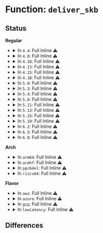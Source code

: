 # Function: <code>deliver_skb</code>

## Status
<b>Regular</b>
<ul>
<li>
<details>
<summary>In <code>4.4</code>: Full Inline ⚠️</summary>

**Collision:** Unique Static

**Inline:** Full

**Transformation:** False

**Instances:**

```
In net/core/dev.c (ffffffff8171a1a1)
Location: net/core/dev.c:1789
Inline: True
Inline callers:
  - net/core/dev.c:__netif_receive_skb_core
  - net/core/dev.c:__netif_receive_skb_core
  - net/core/dev.c:__netif_receive_skb_core
  - net/core/dev.c:__netif_receive_skb_core
  - net/core/dev.c:__netif_receive_skb_core
  - net/core/dev.c:__netif_receive_skb_core
  - net/core/dev.c:__netif_receive_skb_core
  - net/core/dev.c:__netif_receive_skb_core
  - net/core/dev.c:__netif_receive_skb_core
  - net/core/dev.c:dev_hard_start_xmit
```
</details>
</li>
<li>
<details>
<summary>In <code>4.8</code>: Full Inline ⚠️</summary>

**Collision:** Unique Static

**Inline:** Full

**Transformation:** False

**Instances:**

```
In net/core/dev.c (ffffffff81782687)
Location: net/core/dev.c:1809
Inline: True
Inline callers:
  - net/core/dev.c:__netif_receive_skb_core
  - net/core/dev.c:__netif_receive_skb_core
  - net/core/dev.c:__netif_receive_skb_core
  - net/core/dev.c:__netif_receive_skb_core
  - net/core/dev.c:__netif_receive_skb_core
  - net/core/dev.c:__netif_receive_skb_core
  - net/core/dev.c:__netif_receive_skb_core
  - net/core/dev.c:__netif_receive_skb_core
  - net/core/dev.c:__netif_receive_skb_core
  - net/core/dev.c:dev_queue_xmit_nit
```
</details>
</li>
<li>
<details>
<summary>In <code>4.10</code>: Full Inline ⚠️</summary>

**Collision:** Unique Static

**Inline:** Full

**Transformation:** False

**Instances:**

```
In net/core/dev.c (ffffffff817aff71)
Location: net/core/dev.c:1825
Inline: True
Inline callers:
  - net/core/dev.c:__netif_receive_skb_core
  - net/core/dev.c:__netif_receive_skb_core
  - net/core/dev.c:__netif_receive_skb_core
  - net/core/dev.c:__netif_receive_skb_core
  - net/core/dev.c:__netif_receive_skb_core
  - net/core/dev.c:__netif_receive_skb_core
  - net/core/dev.c:__netif_receive_skb_core
  - net/core/dev.c:__netif_receive_skb_core
  - net/core/dev.c:__netif_receive_skb_core
  - net/core/dev.c:dev_queue_xmit_nit
```
</details>
</li>
<li>
<details>
<summary>In <code>4.13</code>: Full Inline ⚠️</summary>

**Collision:** Unique Static

**Inline:** Full

**Transformation:** False

**Instances:**

```
In net/core/dev.c (ffffffff817ce7d0)
Location: net/core/dev.c:1859
Inline: True
Inline callers:
  - net/core/dev.c:__netif_receive_skb_core
  - net/core/dev.c:__netif_receive_skb_core
  - net/core/dev.c:__netif_receive_skb_core
  - net/core/dev.c:__netif_receive_skb_core
  - net/core/dev.c:__netif_receive_skb_core
  - net/core/dev.c:__netif_receive_skb_core
  - net/core/dev.c:__netif_receive_skb_core
  - net/core/dev.c:__netif_receive_skb_core
  - net/core/dev.c:__netif_receive_skb_core
  - net/core/dev.c:dev_queue_xmit_nit
```
</details>
</li>
<li>
<details>
<summary>In <code>4.15</code>: Full Inline ⚠️</summary>

**Collision:** Unique Static

**Inline:** Full

**Transformation:** False

**Instances:**

```
In net/core/dev.c (ffffffff81848061)
Location: net/core/dev.c:1874
Inline: True
Inline callers:
  - net/core/dev.c:__netif_receive_skb_core
  - net/core/dev.c:__netif_receive_skb_core
  - net/core/dev.c:__netif_receive_skb_core
  - net/core/dev.c:__netif_receive_skb_core
  - net/core/dev.c:__netif_receive_skb_core
  - net/core/dev.c:__netif_receive_skb_core
  - net/core/dev.c:__netif_receive_skb_core
  - net/core/dev.c:__netif_receive_skb_core
  - net/core/dev.c:__netif_receive_skb_core
  - net/core/dev.c:dev_queue_xmit_nit
```
</details>
</li>
<li>
<details>
<summary>In <code>4.18</code>: Full Inline ⚠️</summary>

**Collision:** Unique Static

**Inline:** Full

**Transformation:** False

**Instances:**

```
In net/core/dev.c (ffffffff818928b4)
Location: net/core/dev.c:1918
Inline: True
Inline callers:
  - net/core/dev.c:__netif_receive_skb_core
  - net/core/dev.c:__netif_receive_skb_core
  - net/core/dev.c:__netif_receive_skb_core
  - net/core/dev.c:__netif_receive_skb_core
  - net/core/dev.c:__netif_receive_skb_core
  - net/core/dev.c:__netif_receive_skb_core
  - net/core/dev.c:__netif_receive_skb_core
  - net/core/dev.c:__netif_receive_skb_core
  - net/core/dev.c:__netif_receive_skb_core
  - net/core/dev.c:dev_queue_xmit_nit
```
</details>
</li>
<li>
<details>
<summary>In <code>5.0</code>: Full Inline ⚠️</summary>

**Collision:** Unique Static

**Inline:** Full

**Transformation:** False

**Instances:**

```
In net/core/dev.c (ffffffff818b6713)
Location: net/core/dev.c:1952
Inline: True
Inline callers:
  - net/core/dev.c:__netif_receive_skb_core
  - net/core/dev.c:__netif_receive_skb_core
  - net/core/dev.c:__netif_receive_skb_core
  - net/core/dev.c:__netif_receive_skb_core
  - net/core/dev.c:__netif_receive_skb_core
  - net/core/dev.c:__netif_receive_skb_core
  - net/core/dev.c:__netif_receive_skb_core
  - net/core/dev.c:__netif_receive_skb_core
  - net/core/dev.c:__netif_receive_skb_core
  - net/core/dev.c:dev_queue_xmit_nit
```
</details>
</li>
<li>
<details>
<summary>In <code>5.3</code>: Full Inline ⚠️</summary>

**Collision:** Unique Static

**Inline:** Full

**Transformation:** False

**Instances:**

```
In net/core/dev.c (ffffffff8190278d)
Location: net/core/dev.c:1962
Inline: True
Inline callers:
  - net/core/dev.c:__netif_receive_skb_core
  - net/core/dev.c:__netif_receive_skb_core
  - net/core/dev.c:__netif_receive_skb_core
  - net/core/dev.c:__netif_receive_skb_core
  - net/core/dev.c:__netif_receive_skb_core
  - net/core/dev.c:__netif_receive_skb_core
  - net/core/dev.c:__netif_receive_skb_core
  - net/core/dev.c:__netif_receive_skb_core
  - net/core/dev.c:__netif_receive_skb_core
  - net/core/dev.c:dev_queue_xmit_nit
```
</details>
</li>
<li>
<details>
<summary>In <code>5.4</code>: Full Inline ⚠️</summary>

**Collision:** Unique Static

**Inline:** Full

**Transformation:** False

**Instances:**

```
In net/core/dev.c (ffffffff819349cd)
Location: net/core/dev.c:1880
Inline: True
Inline callers:
  - net/core/dev.c:__netif_receive_skb_core
  - net/core/dev.c:__netif_receive_skb_core
  - net/core/dev.c:__netif_receive_skb_core
  - net/core/dev.c:__netif_receive_skb_core
  - net/core/dev.c:__netif_receive_skb_core
  - net/core/dev.c:__netif_receive_skb_core
  - net/core/dev.c:__netif_receive_skb_core
  - net/core/dev.c:__netif_receive_skb_core
  - net/core/dev.c:__netif_receive_skb_core
  - net/core/dev.c:dev_queue_xmit_nit
```
</details>
</li>
<li>
<details>
<summary>In <code>5.8</code>: Full Inline ⚠️</summary>

**Collision:** Unique Static

**Inline:** Full

**Transformation:** False

**Instances:**

```
In net/core/dev.c (ffffffff81a09674)
Location: net/core/dev.c:2240
Inline: True
Inline callers:
  - net/core/dev.c:__netif_receive_skb_core
  - net/core/dev.c:__netif_receive_skb_core
  - net/core/dev.c:__netif_receive_skb_core
  - net/core/dev.c:__netif_receive_skb_core
  - net/core/dev.c:__netif_receive_skb_core
  - net/core/dev.c:__netif_receive_skb_core
  - net/core/dev.c:__netif_receive_skb_core
  - net/core/dev.c:__netif_receive_skb_core
  - net/core/dev.c:__netif_receive_skb_core
  - net/core/dev.c:dev_queue_xmit_nit
```
</details>
</li>
<li>
<details>
<summary>In <code>5.11</code>: Full Inline ⚠️</summary>

**Collision:** Unique Static

**Inline:** Full

**Transformation:** False

**Instances:**

```
In net/core/dev.c (ffffffff81a0a5c9)
Location: net/core/dev.c:2265
Inline: True
Inline callers:
  - net/core/dev.c:__netif_receive_skb_core
  - net/core/dev.c:__netif_receive_skb_core
  - net/core/dev.c:__netif_receive_skb_core
  - net/core/dev.c:__netif_receive_skb_core
  - net/core/dev.c:__netif_receive_skb_core
  - net/core/dev.c:__netif_receive_skb_core
  - net/core/dev.c:__netif_receive_skb_core
  - net/core/dev.c:__netif_receive_skb_core
  - net/core/dev.c:__netif_receive_skb_core
  - net/core/dev.c:dev_queue_xmit_nit
```
</details>
</li>
<li>
<details>
<summary>In <code>5.13</code>: Full Inline ⚠️</summary>

**Collision:** Unique Static

**Inline:** Full

**Transformation:** False

**Instances:**

```
In net/core/dev.c (ffffffff819ea0dc)
Location: net/core/dev.c:2330
Inline: True
Inline callers:
  - net/core/dev.c:dev_queue_xmit_nit
```
</details>
</li>
<li>
<details>
<summary>In <code>5.15</code>: Full Inline ⚠️</summary>

**Collision:** Unique Static

**Inline:** Full

**Transformation:** False

**Instances:**

```
In net/core/dev.c (ffffffff81a9adc6)
Location: net/core/dev.c:2205
Inline: True
Inline callers:
  - net/core/dev.c:dev_queue_xmit_nit
```
</details>
</li>
<li>
<details>
<summary>In <code>5.19</code>: Full Inline ⚠️</summary>

**Collision:** Unique Static

**Inline:** Full

**Transformation:** False

**Instances:**

```
In net/core/dev.c (ffffffff81c13a7b)
Location: net/core/dev.c:2182
Inline: True
Inline callers:
  - net/core/dev.c:dev_queue_xmit_nit
```
</details>
</li>
<li>
<details>
<summary>In <code>6.2</code>: Full Inline ⚠️</summary>

**Collision:** Unique Static

**Inline:** Full

**Transformation:** False

**Instances:**

```
In net/core/dev.c (ffffffff81dc30fb)
Location: net/core/dev.c:2167
Inline: True
Inline callers:
  - net/core/dev.c:dev_queue_xmit_nit
```
</details>
</li>
<li>
<details>
<summary>In <code>6.5</code>: Full Inline ⚠️</summary>

**Collision:** Unique Static

**Inline:** Full

**Transformation:** False

**Instances:**

```
In net/core/dev.c (ffffffff81e3266b)
Location: net/core/dev.c:2193
Inline: True
Inline callers:
  - net/core/dev.c:dev_queue_xmit_nit
```
</details>
</li>
<li>
<details>
<summary>In <code>6.8</code>: Full Inline ⚠️</summary>

**Collision:** Unique Static

**Inline:** Full

**Transformation:** False

**Instances:**

```
In net/core/dev.c (ffffffff81ef0b2b)
Location: net/core/dev.c:2197
Inline: True
Inline callers:
  - net/core/dev.c:dev_queue_xmit_nit
```
</details>
</li>
</ul>
<b>Arch</b>
<ul>
<li>
<details>
<summary>In <code>arm64</code>: Full Inline ⚠️</summary>

**Collision:** Unique Static

**Inline:** Full

**Transformation:** False

**Instances:**

```
In net/core/dev.c (ffff800010bd2cb0)
Location: net/core/dev.c:1880
Inline: True
Inline callers:
  - net/core/dev.c:__netif_receive_skb_core
  - net/core/dev.c:__netif_receive_skb_core
  - net/core/dev.c:__netif_receive_skb_core
  - net/core/dev.c:__netif_receive_skb_core
  - net/core/dev.c:__netif_receive_skb_core
  - net/core/dev.c:__netif_receive_skb_core
  - net/core/dev.c:__netif_receive_skb_core
  - net/core/dev.c:__netif_receive_skb_core
  - net/core/dev.c:__netif_receive_skb_core
  - net/core/dev.c:dev_queue_xmit_nit
```
</details>
</li>
<li>
<details>
<summary>In <code>armhf</code>: Full Inline ⚠️</summary>

**Collision:** Unique Static

**Inline:** Full

**Transformation:** False

**Instances:**

```
In net/core/dev.c (c0ced0ec)
Location: net/core/dev.c:1880
Inline: True
Inline callers:
  - net/core/dev.c:__netif_receive_skb_core
  - net/core/dev.c:__netif_receive_skb_core
  - net/core/dev.c:__netif_receive_skb_core
  - net/core/dev.c:__netif_receive_skb_core
  - net/core/dev.c:__netif_receive_skb_core
  - net/core/dev.c:__netif_receive_skb_core
  - net/core/dev.c:__netif_receive_skb_core
  - net/core/dev.c:__netif_receive_skb_core
  - net/core/dev.c:__netif_receive_skb_core
  - net/core/dev.c:dev_queue_xmit_nit
```
</details>
</li>
<li>
<details>
<summary>In <code>ppc64el</code>: Full Inline ⚠️</summary>

**Collision:** Unique Static

**Inline:** Full

**Transformation:** False

**Instances:**

```
In net/core/dev.c (c000000000cb14f8)
Location: net/core/dev.c:1880
Inline: True
Inline callers:
  - net/core/dev.c:__netif_receive_skb_core
  - net/core/dev.c:__netif_receive_skb_core
  - net/core/dev.c:__netif_receive_skb_core
  - net/core/dev.c:__netif_receive_skb_core
  - net/core/dev.c:__netif_receive_skb_core
  - net/core/dev.c:__netif_receive_skb_core
  - net/core/dev.c:__netif_receive_skb_core
  - net/core/dev.c:__netif_receive_skb_core
  - net/core/dev.c:__netif_receive_skb_core
  - net/core/dev.c:dev_queue_xmit_nit
```
</details>
</li>
<li>
<details>
<summary>In <code>riscv64</code>: Full Inline ⚠️</summary>

**Collision:** Unique Static

**Inline:** Full

**Transformation:** False

**Instances:**

```
In net/core/dev.c (ffffffe00075c9d2)
Location: net/core/dev.c:1880
Inline: True
Inline callers:
  - net/core/dev.c:__netif_receive_skb_core
  - net/core/dev.c:__netif_receive_skb_core
  - net/core/dev.c:__netif_receive_skb_core
  - net/core/dev.c:__netif_receive_skb_core
  - net/core/dev.c:__netif_receive_skb_core
  - net/core/dev.c:__netif_receive_skb_core
  - net/core/dev.c:__netif_receive_skb_core
  - net/core/dev.c:__netif_receive_skb_core
  - net/core/dev.c:__netif_receive_skb_core
  - net/core/dev.c:dev_queue_xmit_nit
```
</details>
</li>
</ul>
<b>Flavor</b>
<ul>
<li>
<details>
<summary>In <code>aws</code>: Full Inline ⚠️</summary>

**Collision:** Unique Static

**Inline:** Full

**Transformation:** False

**Instances:**

```
In net/core/dev.c (ffffffff818d49cd)
Location: net/core/dev.c:1880
Inline: True
Inline callers:
  - net/core/dev.c:__netif_receive_skb_core
  - net/core/dev.c:__netif_receive_skb_core
  - net/core/dev.c:__netif_receive_skb_core
  - net/core/dev.c:__netif_receive_skb_core
  - net/core/dev.c:__netif_receive_skb_core
  - net/core/dev.c:__netif_receive_skb_core
  - net/core/dev.c:__netif_receive_skb_core
  - net/core/dev.c:__netif_receive_skb_core
  - net/core/dev.c:__netif_receive_skb_core
  - net/core/dev.c:dev_queue_xmit_nit
```
</details>
</li>
<li>
<details>
<summary>In <code>azure</code>: Full Inline ⚠️</summary>

**Collision:** Unique Static

**Inline:** Full

**Transformation:** False

**Instances:**

```
In net/core/dev.c (ffffffff8188e85d)
Location: net/core/dev.c:1880
Inline: True
Inline callers:
  - net/core/dev.c:__netif_receive_skb_core
  - net/core/dev.c:__netif_receive_skb_core
  - net/core/dev.c:__netif_receive_skb_core
  - net/core/dev.c:__netif_receive_skb_core
  - net/core/dev.c:__netif_receive_skb_core
  - net/core/dev.c:__netif_receive_skb_core
  - net/core/dev.c:__netif_receive_skb_core
  - net/core/dev.c:__netif_receive_skb_core
  - net/core/dev.c:__netif_receive_skb_core
  - net/core/dev.c:dev_queue_xmit_nit
```
</details>
</li>
<li>
<details>
<summary>In <code>gcp</code>: Full Inline ⚠️</summary>

**Collision:** Unique Static

**Inline:** Full

**Transformation:** False

**Instances:**

```
In net/core/dev.c (ffffffff819259cd)
Location: net/core/dev.c:1880
Inline: True
Inline callers:
  - net/core/dev.c:__netif_receive_skb_core
  - net/core/dev.c:__netif_receive_skb_core
  - net/core/dev.c:__netif_receive_skb_core
  - net/core/dev.c:__netif_receive_skb_core
  - net/core/dev.c:__netif_receive_skb_core
  - net/core/dev.c:__netif_receive_skb_core
  - net/core/dev.c:__netif_receive_skb_core
  - net/core/dev.c:__netif_receive_skb_core
  - net/core/dev.c:__netif_receive_skb_core
  - net/core/dev.c:dev_queue_xmit_nit
```
</details>
</li>
<li>
<details>
<summary>In <code>lowlatency</code>: Full Inline ⚠️</summary>

**Collision:** Unique Static

**Inline:** Full

**Transformation:** False

**Instances:**

```
In net/core/dev.c (ffffffff81946ed1)
Location: net/core/dev.c:1880
Inline: True
Inline callers:
  - net/core/dev.c:__netif_receive_skb_core
  - net/core/dev.c:__netif_receive_skb_core
  - net/core/dev.c:__netif_receive_skb_core
  - net/core/dev.c:__netif_receive_skb_core
  - net/core/dev.c:__netif_receive_skb_core
  - net/core/dev.c:__netif_receive_skb_core
  - net/core/dev.c:__netif_receive_skb_core
  - net/core/dev.c:__netif_receive_skb_core
  - net/core/dev.c:__netif_receive_skb_core
  - net/core/dev.c:dev_queue_xmit_nit
```
</details>
</li>
</ul>

## Differences
